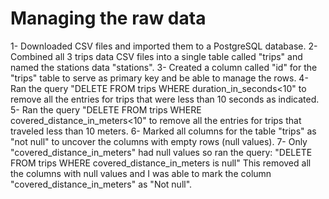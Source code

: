 # Managing the raw data

1- Downloaded CSV files and imported them to a PostgreSQL database.
2- Combined all 3 trips data CSV files into a single table called "trips" and named the stations data "stations".
3- Created a column called "id" for the "trips" table to serve as primary key and be able to manage the rows.
4- Ran the query "DELETE FROM trips WHERE duration_in_seconds<10" to remove all the entries for trips that were less than 10 seconds as indicated.
5- Ran the query "DELETE FROM trips WHERE covered_distance_in_meters<10" to remove all the entries for trips that traveled less than 10 meters.
6- Marked all columns for the table "trips" as "not null" to uncover the columns with empty rows (null values).
7- Only "covered_distance_in_meters" had null values so ran the query: 
"DELETE FROM trips WHERE covered_distance_in_meters is null"
This removed all the columns with null values and I was able to mark the column "covered_distance_in_meters" as "Not null".

 
